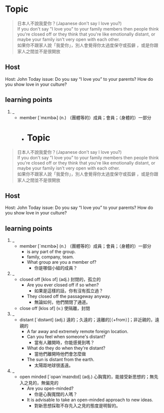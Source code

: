 # Topic

> 日本人不說我愛你？(Japanese don't say I love you?) <br>
> If you don't say "I love you" to your family members then people think you're closed off or they think that you're like emotionally distant, or maybe your family isn't very open with each other. <br>
> 如果你不跟家人說「我愛你」，別人會覺得你太過度保守或孤僻 ，或是你跟家人之間並不是很開放 <br>

## Host
Host: John
Today issue: Do you say “I love you” to your parents? How do you show love in your culture?

## learning points
1. _
	* member  [ˋmɛmbɚ]  (n.)  （團體等的）成員；會員；（身體的）一部分
		- # Topic

> 日本人不說我愛你？(Japanese don't say I love you?) <br>
> If you don't say "I love you" to your family members then people think you're closed off or they think that you're like emotionally distant, or maybe your family isn't very open with each other. <br>
> 如果你不跟家人說「我愛你」，別人會覺得你太過度保守或孤僻 ，或是你跟家人之間並不是很開放 <br>

## Host
Host: John
Today issue: Do you say “I love you” to your parents? How do you show love in your culture?

## learning points
1. _
	* member  [ˋmɛmbɚ]  (n.)  （團體等的）成員；會員；（身體的）一部分
		- is any part of the group.
		- family, company, team.
		- What group are you a member of?
			+ 你是哪個小組的成員？
2. _
	* closed off  [klos ɔf]  (adj.)  封閉的，孤立的
		- Are you ever closed off if so when?
			+ 如果是這樣的話，你有沒有孤立過？
		- They closed off the passageway anyway.
			+ 無論如何，他們關閉了通道。
	* close off  [klos ɔf]  (v.)  使隔離，封閉
3. _
	* distant  [ˋdɪstənt]  (adj.)  遠的；久遠的；遠離的[（+from）]；非近親的，遠親的
		- A far away and extremely remote foreign location.
		- Can you feel when someone's distant?
			+ 當有人離開時，你能感覺到嗎？
		- What do they do when they're distant?
			+ 當他們離開時他們會怎麼做
		- The sun is distant from the earth.
			+ 太陽距地球很遙遠。
4. _
	* open minded  [ˋopənˋmaɪndɪd]  (adj.)  心胸寬的，能接受新思想的；無先入之見的，無偏見的
		- Are you open-minded?
			+ 你是心胸寬闊的人嗎？
		- It is advisable to take an open-minded approach to new ideas.
			+ 對新思想採取不存先入之見的態度是明智的。